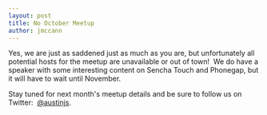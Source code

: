 ```yaml
---
layout: post
title: No October Meetup
author: jmccann
---
```

Yes, we are just as saddened just as much as you are, but unfortunately all potential hosts for the meetup are unavailable or out of town!  We do have a speaker with some interesting content on Sencha Touch and Phonegap, but it will have to wait until November.

Stay tuned for next month's meetup details and be sure to follow us on Twitter:  [@austinjs][1].

 [1]: http://twitter.com/austinjs
